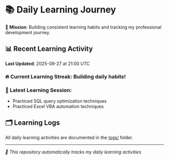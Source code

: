 # 📚 Daily Learning Journey

🎯 **Mission**: Building consistent learning habits and tracking my professional development journey.

## 📊 Recent Learning Activity

**Last Updated**: 2025-09-27 at 21:00 UTC

### 🔥 Current Learning Streak: Building daily habits!

### 📝 Latest Learning Session:
- Practiced SQL query optimization techniques
- Practiced Excel VBA automation techniques

## 🗂️ Learning Logs

All daily learning activities are documented in the [logs/](./logs/) folder.

---
*🤖 This repository automatically tracks my daily learning activities*
